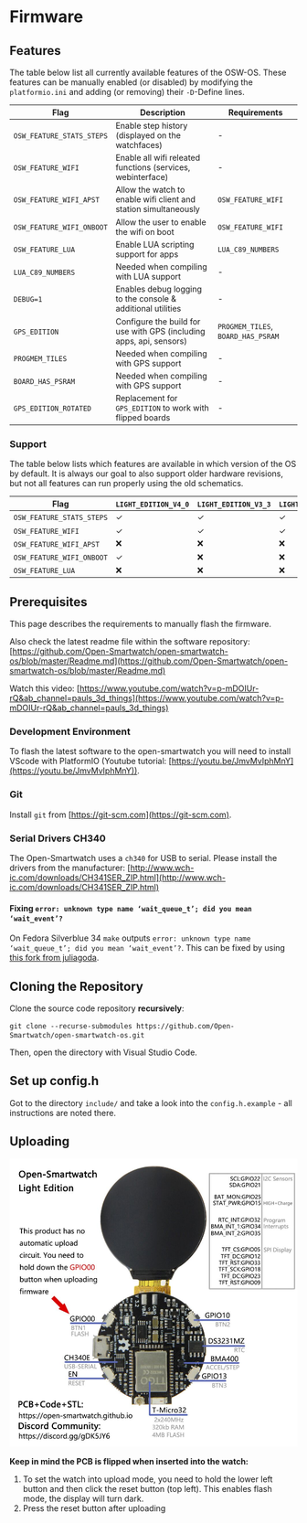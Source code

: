 # Firmware
## Features
The table below list all currently available features of the OSW-OS. These features can be manually enabled (or disabled) by modifying the `platformio.ini` and adding (or removing) their `-D`-Define lines.

Flag | Description | Requirements
----------- | ----------- | -----------
`OSW_FEATURE_STATS_STEPS` | Enable step history (displayed on the watchfaces) | -
`OSW_FEATURE_WIFI` | Enable all wifi releated functions (services, webinterface) | -
`OSW_FEATURE_WIFI_APST` | Allow the watch to enable wifi client and station simultaneously | `OSW_FEATURE_WIFI`
`OSW_FEATURE_WIFI_ONBOOT` | Allow the user to enable the wifi on boot | `OSW_FEATURE_WIFI`
`OSW_FEATURE_LUA` | Enable LUA scripting support for apps | `LUA_C89_NUMBERS`
`LUA_C89_NUMBERS` | Needed when compiling with LUA support | -
`DEBUG=1` | Enables debug logging to the console & additional utilities | -
`GPS_EDITION` | Configure the build for use with GPS (including apps, api, sensors) | `PROGMEM_TILES`, `BOARD_HAS_PSRAM`
`PROGMEM_TILES` | Needed when compiling with GPS support | -
`BOARD_HAS_PSRAM` | Needed when compiling with GPS support | -
`GPS_EDITION_ROTATED` | Replacement for `GPS_EDITION` to work with flipped boards | -

### Support
The table below lists which features are available in which version of the OS by default. It is always our goal to also support older hardware revisions, but not all features can run properly using the old schematics.

Flag | `LIGHT_EDITION_V4_0` | `LIGHT_EDITION_V3_3` | `LIGHT_EDITION_V3_2` | `LIGHT_EDITION_DEV_LUA` | `GPS_EDITION_V3_1` | `GPS_EDITION_DEV_ROTATED`
----------- | ----------- | ----------- | ----------- | ----------- | ----------- | -----------
`OSW_FEATURE_STATS_STEPS` | ✓ | ✓ | ✓ | ❌ | ✓ | ✓
`OSW_FEATURE_WIFI` | ✓ | ✓ | ✓ | ❌ | ✓ | ✓
`OSW_FEATURE_WIFI_APST` | ❌ | ❌ | ❌ | ❌ | ✓ | ✓
`OSW_FEATURE_WIFI_ONBOOT` | ✓ | ❌ | ❌ | ❌ | ✓ | ✓
`OSW_FEATURE_LUA` | ❌ | ❌ | ❌ | ✓ | ❌ | ❌

## Prerequisites
This page describes the requirements to manually flash the firmware.

Also check the latest readme file within the software repository: [https://github.com/Open-Smartwatch/open-smartwatch-os/blob/master/Readme.md](https://github.com/Open-Smartwatch/open-smartwatch-os/blob/master/Readme.md)

Watch this video: [https://www.youtube.com/watch?v=p-mDOIUr-rQ&ab_channel=pauls_3d_things](https://www.youtube.com/watch?v=p-mDOIUr-rQ&ab_channel=pauls_3d_things)

### Development Environment

To flash the latest software to the open-smartwatch you will need to install VScode with PlatformIO (Youtube tutorial: [https://youtu.be/JmvMvIphMnY](https://youtu.be/JmvMvIphMnY)).

### Git

Install `git` from [https://git-scm.com](https://git-scm.com).

### Serial Drivers CH340

The Open-Smartwatch uses a `ch340` for USB to serial. Please install the drivers from the manufacturer: [http://www.wch-ic.com/downloads/CH341SER_ZIP.html](http://www.wch-ic.com/downloads/CH341SER_ZIP.html)

#### Fixing `error: unknown type name ‘wait_queue_t’; did you mean ‘wait_event’?`

On Fedora Silverblue 34 `make` outputs `error: unknown type name ‘wait_queue_t’; did you mean ‘wait_event’?`.
This can be fixed by using [this fork from juliagoda](https://github.com/juliagoda/CH341SER).

## Cloning the Repository

Clone the source code repository **recursively**:

    git clone --recurse-submodules https://github.com/Open-Smartwatch/open-smartwatch-os.git

Then, open the directory with Visual Studio Code.

## Set up config.h

Got to the directory `include/` and take a look into the `config.h.example` - all instructions are noted there.

## Uploading

<img src="/assets/uploading.jpg" width="512px"/>

**Keep in mind the PCB is flipped when inserted into the watch:**

1. To set the watch into upload mode, you need to hold the lower left button and then click the reset button (top left). This enables flash mode, the display will turn dark.
2. Press the reset button after uploading
